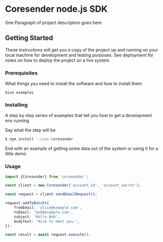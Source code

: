 # Coresender node.js SDK

One Paragraph of project description goes here

## Getting Started

These instructions will get you a copy of the project up and running on your local machine for development and testing purposes. See deployment for notes on how to deploy the project on a live system.

### Prerequisites

What things you need to install the software and how to install them

```
Give examples
```

### Installing

A step by step series of examples that tell you how to get a development env running

Say what the step will be

```bash
$ npm install --save coresender
```

End with an example of getting some data out of the system or using it for a little demo


### Usage

```typescript
import {Coresender} from 'coresender';

const client = new Coresender('account_id', 'account_secret');

const request = client.sendEmailRequest();

request.addToBatch({
    fromEmail: 'alice@example.com',
    toEmail: 'bob@example.com',
    subject: 'Hello Bob',
    bodyText: 'Nice to meet you.',
});

const result = await request.execute();
```



